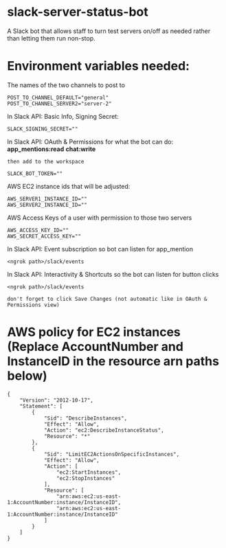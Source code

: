 # slack-server-status-bot
A Slack bot that allows staff to turn test servers on/off as needed rather than letting them run non-stop.


# Environment variables needed:

The names of the two channels to post to
```
POST_TO_CHANNEL_DEFAULT="general"                                 
POST_TO_CHANNEL_SERVER2="server-2"
```

In Slack API: Basic Info, Signing Secret:
```
SLACK_SIGNING_SECRET=""
```

In Slack API: OAuth & Permissions for what the bot can do:
    **app_mentions:read**
    **chat:write**

    then add to the workspace

```
SLACK_BOT_TOKEN=""
```

AWS EC2 instance ids that will be adjusted:
```
AWS_SERVER1_INSTANCE_ID=""
AWS_SERVER2_INSTANCE_ID=""
```

AWS Access Keys of a user with permission to those two servers
```
AWS_ACCESS_KEY_ID=""
AWS_SECRET_ACCESS_KEY=""
```

In Slack API: Event subscription so bot can listen for app_mention

```
<ngrok path>/slack/events
```


In Slack API: Interactivity & Shortcuts so the bot can listen for button clicks

```
<ngrok path>/slack/events
```

    don't forget to click Save Changes (not automatic like in OAuth & Permissions view)

# AWS policy for EC2 instances (Replace AccountNumber and InstanceID in the resource arn paths below)

```
{
    "Version": "2012-10-17",
    "Statement": [
        {
            "Sid": "DescribeInstances",
            "Effect": "Allow",
            "Action": "ec2:DescribeInstanceStatus",
            "Resource": "*"
        },
        {
            "Sid": "LimitEC2ActionsOnSpecificInstances",
            "Effect": "Allow",
            "Action": [
                "ec2:StartInstances",
                "ec2:StopInstances"
            ],
            "Resource": [
                "arn:aws:ec2:us-east-1:AccountNumber:instance/InstanceID",
                "arn:aws:ec2:us-east-1:AccountNumber:instance/InstanceID"
            ]
        }
    ]
}
```